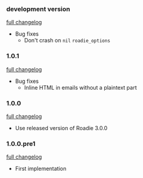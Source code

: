 ### development version

[full changelog](https://github.com/Mange/roadie/compare/v1.0.1...master)

* Bug fixes
  * Don't crash on `nil` `roadie_options`

### 1.0.1

[full changelog](https://github.com/Mange/roadie/compare/v1.0.0...v1.0.1)

* Bug fixes
  * Inline HTML in emails without a plaintext part

### 1.0.0

[full changelog](https://github.com/Mange/roadie/compare/v1.0.0.pre1...v1.0.0)

* Use released version of Roadie 3.0.0

### 1.0.0.pre1

[full changelog](https://github.com/Mange/roadie/compare/0000000...v1.0.0.pre1)

* First implementation
